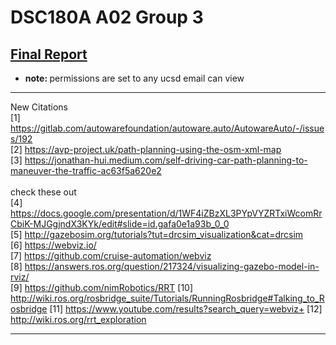 # DSC180A A02 Group 3

## [Final Report](https://docs.google.com/document/d/1qqh2aneYYA49mJ8OWd9EqrixGu1xMaPa6zLT7eekv6o/edit?usp=sharing)
* <b>note: </b> permissions are set to any ucsd email can view


***
New Citations <br/>
[1] https://gitlab.com/autowarefoundation/autoware.auto/AutowareAuto/-/issues/192 <br/>
[2] https://avp-project.uk/path-planning-using-the-osm-xml-map <br/>
[3] https://jonathan-hui.medium.com/self-driving-car-path-planning-to-maneuver-the-traffic-ac63f5a620e2 <br/>
<br/>
check these out <br/>
[4] https://docs.google.com/presentation/d/1WF4iZBzXL3PYpVYZRTxiWcomRrCbiK-MJGgjndX3KYk/edit#slide=id.gafa0e1a93b_0_0 <br/>
[5] http://gazebosim.org/tutorials?tut=drcsim_visualization&cat=drcsim <br/>
[6] https://webviz.io/ <br/>
[7] https://github.com/cruise-automation/webviz <br/>
[8] https://answers.ros.org/question/217324/visualizing-gazebo-model-in-rviz/ <br/>
[9] https://github.com/nimRobotics/RRT
[10] http://wiki.ros.org/rosbridge_suite/Tutorials/RunningRosbridge#Talking_to_Rosbridge
[11] https://www.youtube.com/results?search_query=webviz+
[12] http://wiki.ros.org/rrt_exploration


***

